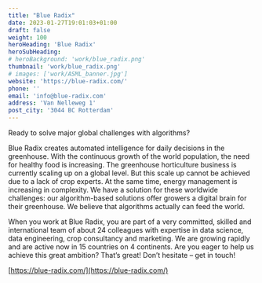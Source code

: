 ```yaml
---
title: "Blue Radix"
date: 2023-01-27T19:01:03+01:00
draft: false
weight: 100
heroHeading: 'Blue Radix'
heroSubHeading: 
# heroBackground: 'work/blue_radix.png'
thumbnail: 'work/blue_radix.png'
# images: ['work/ASML_banner.jpg']
website: 'https://blue-radix.com/'
phone: ''
email: 'info@blue-radix.com'
address: 'Van Nelleweg 1'
post_city: '3044 BC Rotterdam'
---
```


Ready to solve major global challenges with algorithms?

Blue Radix creates automated intelligence for daily decisions in the greenhouse. With the continuous growth of the world population, the need for healthy food is increasing. The greenhouse horticulture business is currently scaling up on a global level. But this scale up cannot be achieved due to a lack of crop experts. At the same time, energy management is increasing in complexity. We have a solution for these worldwide challenges: our algorithm-based solutions offer growers a digital brain for their greenhouse. We believe that algorithms actually can feed the world.

When you work at Blue Radix, you are part of a very committed, skilled and international team of about 24 colleagues with expertise in data science, data engineering, crop consultancy and marketing. We are growing rapidly and are active now in 15 countries on 4 continents. Are you eager to help us achieve this great ambition? That’s great! Don’t hesitate – get in touch!

[https://blue-radix.com/](https://blue-radix.com/)  